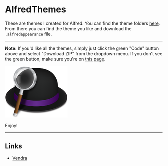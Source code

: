 # AlfredThemes

These are themes I created for Alfred. You can find the theme folders [here](https://www.dropbox.com/sh/e7pki2srlir0uq8/AAAassNJzf4KhjGWlZtdg4dia?dl=0). From there you can find the theme you like and download the `.alfredappearance` file.

---
**Note:** If you'd like all the themes, simply just click the green "Code" button above and select "Download ZIP" from the dropdown menu. If you don't see the green button, make sure you're on [this page](https://github.com/marlonjames71/AlfredThemes).


<img src="alfred_logo.png" width="200">

Enjoy!


***

## Links
- [Vendra](https://github.com/marlonjames71/AlfredThemes/blob/master/Vendra%20Theme/Vendra_README.md)
